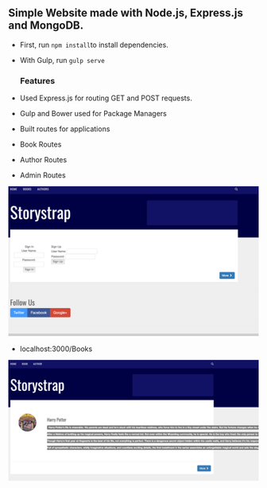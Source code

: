 ## Simple Website made with Node.js, Express.js and MongoDB. 

- First, run ```npm install```to install dependencies.

- With Gulp, run ```gulp serve```

  ### Features
- Used Express.js for routing GET and POST requests.
- Gulp and Bower used for Package Managers
- Built routes for applications
- Book Routes
- Author Routes
- Admin Routes


![alt tag](https://github.com/JohnChangUK/Web-Applications-with-Node.js-and-Express/blob/master/Screen%20Shot%202017-03-19%20at%2022.44.03.png)

- localhost:3000/Books

![alt tag](https://github.com/JohnChangUK/Web-Applications-with-Node.js-and-Express/blob/master/Screen%20Shot%202017-03-19%20at%2022.46.25.png)
